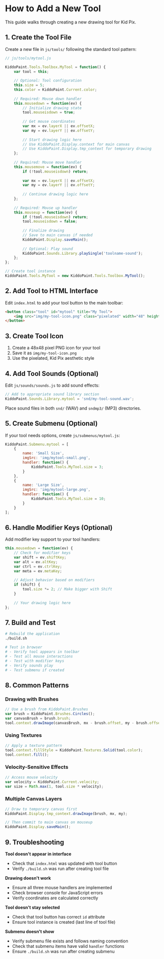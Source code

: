 # How to Add a New Tool

This guide walks through creating a new drawing tool for Kid Pix.

## 1. Create the Tool File

Create a new file in `js/tools/` following the standard tool pattern:

```javascript
// js/tools/mytool.js

KiddoPaint.Tools.Toolbox.MyTool = function() {
    var tool = this;
    
    // Optional: Tool configuration
    this.size = 5;
    this.color = KiddoPaint.Current.color;
    
    // Required: Mouse down handler
    this.mousedown = function(ev) {
        // Initialize drawing state
        tool.mouseisdown = true;
        
        // Get mouse coordinates
        var mx = ev.layerX || ev.offsetX;
        var my = ev.layerY || ev.offsetY;
        
        // Start drawing logic here
        // Use KiddoPaint.Display.context for main canvas
        // Use KiddoPaint.Display.tmp_context for temporary drawing
    };
    
    // Required: Mouse move handler  
    this.mousemove = function(ev) {
        if (!tool.mouseisdown) return;
        
        var mx = ev.layerX || ev.offsetX;
        var my = ev.layerY || ev.offsetY;
        
        // Continue drawing logic here
    };
    
    // Required: Mouse up handler
    this.mouseup = function(ev) {
        if (!tool.mouseisdown) return;
        tool.mouseisdown = false;
        
        // Finalize drawing
        // Save to main canvas if needed
        KiddoPaint.Display.saveMain();
        
        // Optional: Play sound
        KiddoPaint.Sounds.Library.playSingle('toolname-sound');
    };
};

// Create tool instance
KiddoPaint.Tools.MyTool = new KiddoPaint.Tools.Toolbox.MyTool();
```

## 2. Add Tool to HTML Interface

Edit `index.html` to add your tool button to the main toolbar:

```html
<button class="tool" id="mytool" title="My Tool">
    <img src="img/my-tool-icon.png" class="pixelated" width="48" height="48">
</button>
```

## 3. Create Tool Icon

1. Create a 48x48 pixel PNG icon for your tool
2. Save it as `img/my-tool-icon.png`
3. Use the pixelated, Kid Pix aesthetic style

## 4. Add Tool Sounds (Optional)

Edit `js/sounds/sounds.js` to add sound effects:

```javascript
// Add to appropriate sound library section
KiddoPaint.Sounds.Library.mytool = 'snd/my-tool-sound.wav';
```

Place sound files in both `snd/` (WAV) and `sndmp3/` (MP3) directories.

## 5. Create Submenu (Optional)

If your tool needs options, create `js/submenus/mytool.js`:

```javascript
KiddoPaint.Submenu.mytool = [
    {
        name: 'Small Size',
        imgSrc: 'img/mytool-small.png',
        handler: function() {
            KiddoPaint.Tools.MyTool.size = 3;
        }
    },
    {
        name: 'Large Size', 
        imgSrc: 'img/mytool-large.png',
        handler: function() {
            KiddoPaint.Tools.MyTool.size = 10;
        }
    }
];
```

## 6. Handle Modifier Keys (Optional)

Add modifier key support to your tool handlers:

```javascript
this.mousedown = function(ev) {
    // Check for modifier keys
    var shift = ev.shiftKey;
    var alt = ev.altKey;
    var ctrl = ev.ctrlKey;
    var meta = ev.metaKey;
    
    // Adjust behavior based on modifiers
    if (shift) {
        tool.size *= 2; // Make bigger with Shift
    }
    
    // Your drawing logic here
};
```

## 7. Build and Test

```bash
# Rebuild the application
./build.sh

# Test in browser
# - Verify tool appears in toolbar
# - Test all mouse interactions
# - Test with modifier keys
# - Verify sounds play
# - Test submenu if created
```

## 8. Common Patterns

### Drawing with Brushes
```javascript
// Use a brush from KiddoPaint.Brushes
var brush = KiddoPaint.Brushes.Circles();
var canvasBrush = brush.brush;
tool.context.drawImage(canvasBrush, mx - brush.offset, my - brush.offset);
```

### Using Textures
```javascript
// Apply a texture pattern
tool.context.fillStyle = KiddoPaint.Textures.Solid(tool.color);
tool.context.fill();
```

### Velocity-Sensitive Effects
```javascript
// Access mouse velocity
var velocity = KiddoPaint.Current.velocity;
var size = Math.max(1, tool.size * velocity);
```

### Multiple Canvas Layers
```javascript
// Draw to temporary canvas first
KiddoPaint.Display.tmp_context.drawImage(brush, mx, my);

// Then commit to main canvas on mouseup
KiddoPaint.Display.saveMain();
```

## 9. Troubleshooting

**Tool doesn't appear in interface**
- Check that `index.html` was updated with tool button
- Verify `./build.sh` was run after creating tool file

**Drawing doesn't work**  
- Ensure all three mouse handlers are implemented
- Check browser console for JavaScript errors
- Verify coordinates are calculated correctly

**Tool doesn't stay selected**
- Check that tool button has correct `id` attribute
- Ensure tool instance is created (last line of tool file)

**Submenu doesn't show**
- Verify submenu file exists and follows naming convention
- Check that submenu items have valid `handler` functions
- Ensure `./build.sh` was run after creating submenu